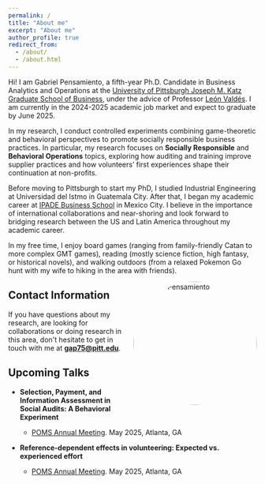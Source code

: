 ```yaml
---
permalink: /
title: "About me"
excerpt: "About me"
author_profile: true
redirect_from: 
  - /about/
  - /about.html
---
```

<style>
  .about-image {
    width: 250px;
    border-radius: 50%;
    margin-left: 15px;
    float: right;
  }
  
  @media (max-width: 600px) {
    .about-image {
      float: none;
      display: block;
      margin: 0 auto;
    }
  }
</style>

Hi! I am Gabriel Pensamiento, a fifth-year Ph.D. Candidate in Business Analytics and Operations at the [University of Pittsburgh Joseph M. Katz Graduate School of Business](https://business.pitt.edu/), under the advice of Professor [León Valdés](https://www.leonvaldes.com/). I am currently in the 2024-2025 academic job market and expect to graduate by June 2025. 

In my research, I conduct controlled experiments combining game-theoretic and behavioral perspectives to promote socially responsible business practices. In particular, my research focuses on **Socially Responsible** and **Behavioral Operations**  topics, exploring how auditing and training improve supplier practices and how volunteers’ first experiences shape their continuation at non-profits. 

Before moving to Pittsburgh to start my PhD, I studied Industrial Engineering at Universidad del Istmo in Guatemala City. After that, I began my academic career at [IPADE Business School](https://www.ipadebusinessschool.com/) in Mexico City. I believe in the importance of international collaborations and near-shoring and look forward to bridging research between the US and Latin America throughout my academic career.

In my free time, I enjoy board games (ranging from family-friendly Catan to more complex GMT games), reading (mostly science fiction, high fantasy, or historical novels), and walking outdoors (from a relaxed Pokemon Go hunt with my wife to hiking in the area with friends).   

<img src="https://gpensamiento.github.io/images/GabrielyDulce.jpg" alt="Gabriel Pensamiento" class="about-image">

## Contact Information
If you have questions about my research, are looking for collaborations or doing research in this area, don't hesitate to get in touch with me at  **gap75@pitt.edu**.


## Upcoming Talks
- **Selection, Payment, and Information Assessment in Social Audits: A Behavioral Experiment**
  - [POMS Annual Meeting](https://pomsmeetings.org/conf-2025/). May 2025, Atlanta, GA


- **Reference-dependent effects in volunteering: Expected vs. experienced effort**
  - [POMS Annual Meeting](https://pomsmeetings.org/conf-2025/). May 2025, Atlanta, GA

